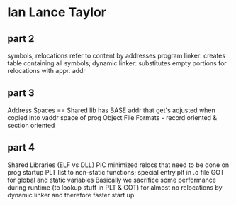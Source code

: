 # Ian Lance Taylor
## part 2
symbols, relocations refer to content by addresses
program linker: creates table containing all symbols; 
dynamic linker: substitutes empty portions for relocations with appr. addr

## part 3
Address Spaces == 
Shared lib has BASE addr that get's adjusted when copied into vaddr space of prog
Object File Formats - record oriented & section oriented

## part 4
Shared Libraries (ELF vs DLL)
PIC minimized relocs that need to be done on prog startup
PLT list to non-static functions; special entry.plt in .o file
GOT for global and static variables
Basically we sacrifice some performance during runtime (to lookup stuff in PLT & GOT) for almost no relocations by dynamic linker and therefore faster start up

